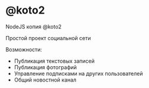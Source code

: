 # @koto2
NodeJS копия @koto2

Простой проект социальной сети

Возможности:
+ Публикация текстовых записей
+ Публикация фотографий
+ Управление подписками на других пользователей
+ Общий новостной канал
